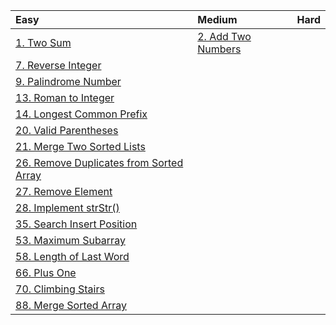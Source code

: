 |Easy|Medium|Hard|
|:-|:-|:-|
|[1. Two Sum](https://github.com/VitJRBOG/leetcode_exercises/tree/master/easy/e1)|[2. Add Two Numbers](https://github.com/VitJRBOG/leetcode_exercises/tree/master/medium/e2)||
|[7. Reverse Integer](https://github.com/VitJRBOG/leetcode_exercises/tree/master/easy/e7)||||
|[9. Palindrome Number](https://github.com/VitJRBOG/leetcode_exercises/tree/master/easy/e9)|||||
|[13. Roman to Integer](https://github.com/VitJRBOG/leetcode_exercises/tree/master/easy/e13)|||||
|[14. Longest Common Prefix](https://github.com/VitJRBOG/leetcode_exercises/tree/master/easy/e14)|||||
|[20. Valid Parentheses](https://github.com/VitJRBOG/leetcode_exercises/tree/master/easy/e20)|||||
|[21. Merge Two Sorted Lists](https://github.com/VitJRBOG/leetcode_exercises/tree/master/easy/e21)|||||
|[26. Remove Duplicates from Sorted Array](https://github.com/VitJRBOG/leetcode_exercises/tree/master/easy/e26)|||||
|[27. Remove Element](https://github.com/VitJRBOG/leetcode_exercises/tree/master/easy/e27)|||||
|[28. Implement strStr()](https://github.com/VitJRBOG/leetcode_exercises/tree/master/easy/e28)|||||
|[35. Search Insert Position](https://github.com/VitJRBOG/leetcode_exercises/tree/master/easy/e35)|||||
|[53. Maximum Subarray](https://github.com/VitJRBOG/leetcode_exercises/tree/master/easy/e53)|||||
|[58. Length of Last Word](https://github.com/VitJRBOG/leetcode_exercises/tree/master/easy/e58)|||||
|[66. Plus One](https://github.com/VitJRBOG/leetcode_exercises/tree/master/easy/e66)|||||
|[70. Climbing Stairs](https://github.com/VitJRBOG/leetcode_exercises/tree/master/easy/e70)|||||
|[88. Merge Sorted Array](https://github.com/VitJRBOG/leetcode_exercises/tree/master/easy/e88)|||||
